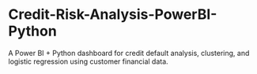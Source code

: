 # Credit-Risk-Analysis-PowerBI-Python
A Power BI + Python dashboard for credit default analysis, clustering, and logistic regression using customer financial data.
